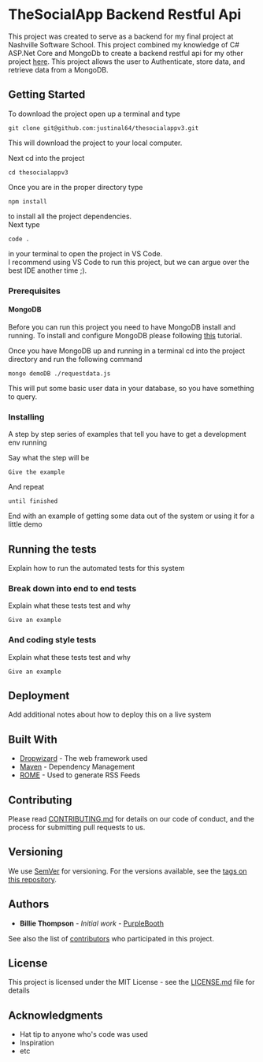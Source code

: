 # TheSocialApp Backend Restful Api

This project was created to serve as a backend for my final project at Nashville Software School. This project combined my knowledge of C# ASP.Net Core and MongoDb to create a backend restful api for my other project [here](https://github.com/justinal64/thesocialappfinal). This project allows the user to Authenticate, store data, and retrieve data from a MongoDB.  


## Getting Started

To download the project open up a terminal and type
```
git clone git@github.com:justinal64/thesocialappv3.git
```
This will download the project to your local computer. 

Next cd into the project
```
cd thesocialappv3
```
Once you are in the proper directory type
```
npm install
```
to install all the project dependencies.
<br />
Next type 
```
code . 
```
in your terminal to open the project in VS Code.
<br />
I recommend using VS Code to run this project, but we can argue over the best IDE another time ;). 

### Prerequisites
#### MongoDB
Before you can run this project you need to have MongoDB install and running. To install and configure MongoDB please following [this](https://docs.mongodb.com/manual/installation/#tutorials) tutorial.

Once you have MongoDB up and running in a terminal cd into the project directory and run the following command
```
mongo demoDB ./requestdata.js
```
This will put some basic user data in your database, so you have something to query. 


### Installing

A step by step series of examples that tell you have to get a development env running

Say what the step will be

```
Give the example
```

And repeat

```
until finished
```

End with an example of getting some data out of the system or using it for a little demo

## Running the tests

Explain how to run the automated tests for this system

### Break down into end to end tests

Explain what these tests test and why

```
Give an example
```

### And coding style tests

Explain what these tests test and why

```
Give an example
```

## Deployment

Add additional notes about how to deploy this on a live system

## Built With

* [Dropwizard](http://www.dropwizard.io/1.0.2/docs/) - The web framework used
* [Maven](https://maven.apache.org/) - Dependency Management
* [ROME](https://rometools.github.io/rome/) - Used to generate RSS Feeds

## Contributing

Please read [CONTRIBUTING.md](https://gist.github.com/PurpleBooth/b24679402957c63ec426) for details on our code of conduct, and the process for submitting pull requests to us.

## Versioning

We use [SemVer](http://semver.org/) for versioning. For the versions available, see the [tags on this repository](https://github.com/your/project/tags). 

## Authors

* **Billie Thompson** - *Initial work* - [PurpleBooth](https://github.com/PurpleBooth)

See also the list of [contributors](https://github.com/your/project/contributors) who participated in this project.

## License

This project is licensed under the MIT License - see the [LICENSE.md](LICENSE.md) file for details

## Acknowledgments

* Hat tip to anyone who's code was used
* Inspiration
* etc
